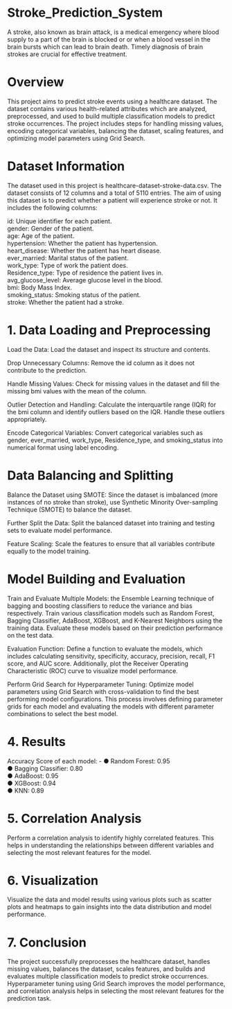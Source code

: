 # Stroke_Prediction_System
A stroke, also known as brain attack, is a medical emergency where blood supply to a part of the brain is blocked or
or when a blood vessel in the brain bursts which can lead to brain death. Timely diagnosis of brain strokes are
crucial for effective treatment.
# Overview
This project aims to predict stroke events using a healthcare dataset. The dataset contains various health-related attributes which are analyzed, preprocessed, and used to build multiple classification models to predict stroke occurrences. The project includes steps for handling missing values, encoding categorical variables, balancing the dataset, scaling features, and optimizing model parameters using Grid Search.

# Dataset Information
The dataset used in this project is healthcare-dataset-stroke-data.csv. The dataset consists of 12 columns and a total of 5110 entries. The aim of using this dataset is to predict whether a
patient will experience stroke or not. It includes the following columns:

id: Unique identifier for each patient.<br />
gender: Gender of the patient.<br />
age: Age of the patient.<br />
hypertension: Whether the patient has hypertension.<br />
heart_disease: Whether the patient has heart disease.<br />
ever_married: Marital status of the patient.<br />
work_type: Type of work the patient does.<br />
Residence_type: Type of residence the patient lives in.<br />
avg_glucose_level: Average glucose level in the blood.<br />
bmi: Body Mass Index.<br />
smoking_status: Smoking status of the patient.<br />
stroke: Whether the patient had a stroke.<br />
# 1. Data Loading and Preprocessing
Load the Data: Load the dataset and inspect its structure and contents.

Drop Unnecessary Columns: Remove the id column as it does not contribute to the prediction.

Handle Missing Values: Check for missing values in the dataset and fill the missing bmi values with the mean of the column.

Outlier Detection and Handling: Calculate the interquartile range (IQR) for the bmi column and identify outliers based on the IQR. Handle these outliers appropriately.

Encode Categorical Variables: Convert categorical variables such as gender, ever_married, work_type, Residence_type, and smoking_status into numerical format using label encoding.
# Data Balancing and Splitting
Balance the Dataset using SMOTE: Since the dataset is imbalanced (more instances of no stroke than stroke), use Synthetic Minority Over-sampling Technique (SMOTE) to balance the dataset.

Further Split the Data: Split the balanced dataset into training and testing sets to evaluate model performance.

Feature Scaling: Scale the features to ensure that all variables contribute equally to the model training.

# Model Building and Evaluation
Train and Evaluate Multiple Models: the Ensemble Learning technique of bagging and boosting classifiers to reduce the variance and bias respectively. Train various classification models such as Random Forest, Bagging Classifier, AdaBoost, XGBoost, and K-Nearest Neighbors using the training data. Evaluate these models based on their prediction performance on the test data.

Evaluation Function: Define a function to evaluate the models, which includes calculating sensitivity, specificity, accuracy, precision, recall, F1 score, and AUC score. Additionally, plot the Receiver Operating Characteristic (ROC) curve to visualize model performance.

Perform Grid Search for Hyperparameter Tuning: Optimize model parameters using Grid Search with cross-validation to find the best performing model configurations. This process involves defining parameter grids for each model and evaluating the models with different parameter combinations to select the best model.

# 4. Results
Accuracy Score of each model: -
● Random Forest: 0.95 <br />
● Bagging Classifier: 0.80<br />
● AdaBoost: 0.95<br />
● XGBoost: 0.94<br />
● KNN: 0.89<br />

# 5. Correlation Analysis
Perform a correlation analysis to identify highly correlated features. This helps in understanding the relationships between different variables and selecting the most relevant features for the model.

# 6. Visualization
Visualize the data and model results using various plots such as scatter plots and heatmaps to gain insights into the data distribution and model performance.

# 7. Conclusion
The project successfully preprocesses the healthcare dataset, handles missing values, balances the dataset, scales features, and builds and evaluates multiple classification models to predict stroke occurrences. Hyperparameter tuning using Grid Search improves the model performance, and correlation analysis helps in selecting the most relevant features for the prediction task.

